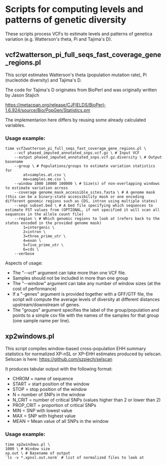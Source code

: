 # Scripts for computing levels and patterns of genetic diversity

These scripts process VCFs to estimate levels and patterns of genetica variation (e.g. Watterson's theta, Pi and Tajima's D).

## vcf2watterson_pi_full_seqs_fast_coverage_gene_regions.pl

This script estimates Watterson's theta (population mutation rate), Pi (nucleotide diversity) and Tajima's D.

The code for Tajima's D originates from BioPerl and was originally written by Jason Stajich

https://metacpan.org/release/CJFIELDS/BioPerl-1.6.924/source/Bio/PopGen/Statistics.pm

The implementarion here differs by reusing some already calculated variables.

### Usage example:

    time vcf2watterson_pi_full_seqs_fast_coverage_gene_regions.pl \
        --vcf phased_imputed_annotated_snps.vcf.gz \ # Input VCF
        --output phased_imputed_annotated_snps.vcf.gz.diversity \ # Output basename
        --group \ # Populations/groups to estimate variation statistics for
            at=samples.at.csv \
            me=samples.me.csv \
        --window 1000 10000 100000 \ # Size(s) of non-overlapping windows to estimate variation across
        --coverage genome_mask_accessible_sites.fasta \ # A genome mask (this can be a binary-state accessibility mask or one encoding different genomic regions such as CDS, intron using multiple states)
        --seqs subset.bed \ # A bed file specifying which sequences to estimate FST values from (OPTIONAL, if not specified it will scan all sequences in the allele count file)
        --region \ # Which genomic regions to look at (refers back to the states encoded in the provided genome mask)
            1=intergenic \
            2=intron \
            3=three_prime_utr \
            4=exon \
            5=five_prime_utr \
            6=cds \
        --verbose

Aspects of usage:
- The "--vcf" argument can take more than one VCF file.
- Samples should not be included in more than one group
- The "--window" argument can take any number of window sizes (at the cost of performance)
- If a "-genes" argument is provided together with a GFF/GTF file, the script will compute the average levels of diversity at different distances upstream/downstream of genes.
- The "groups" argument specifies the label of the group/population and points to a simple csv file with the names of the samples for that group (one sample name per line).

## xp2windows.pl

This script compiles window-based cross-population EHH summary statistics for normalized XP-nSL or XP-EHH estimates produced by selscan.
Selscan is here: https://github.com/szpiech/selscan

It produces tabular output with the following format:

- CHROM = name of sequence
- START = start position of the window
- STOP = stop position of the window
- N = number of SNPs in the window
- N_CRIT = number of critical SNPs (values higher than 2 or lower than 2)
- PROP_CRIT = proportion of critical SNPs
- MIN = SNP with lowest value
- MAX = SNP with highest value
- MEAN = Mean value of all SNPs in the window
 
### Usage example:

    time xp2windows.pl \
    1000 \ # Window size
    xp.out \ # Basename of output
    `ls -v *.xpnsl.out.norm` # list of normalized files to look at

